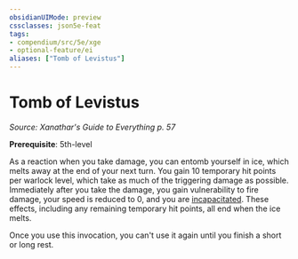 ```yaml
---
obsidianUIMode: preview
cssclasses: json5e-feat
tags:
- compendium/src/5e/xge
- optional-feature/ei
aliases: ["Tomb of Levistus"]
---
```

# Tomb of Levistus
*Source: Xanathar's Guide to Everything p. 57*  

**Prerequisite**: 5th-level

As a reaction when you take damage, you can entomb yourself in ice, which melts away at the end of your next turn. You gain 10 temporary hit points per warlock level, which take as much of the triggering damage as possible. Immediately after you take the damage, you gain vulnerability to fire damage, your speed is reduced to 0, and you are [incapacitated](/3-Mechanics/CLI/rules/conditions.md#incapacitated). These effects, including any remaining temporary hit points, all end when the ice melts.

Once you use this invocation, you can't use it again until you finish a short or long rest.